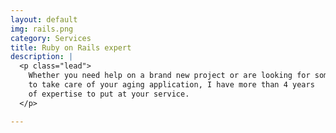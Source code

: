 ```yaml
---
layout: default
img: rails.png
category: Services
title: Ruby on Rails expert
description: |
  <p class="lead">
    Whether you need help on a brand new project or are looking for someone
    to take care of your aging application, I have more than 4 years
    of expertise to put at your service.
  </p>

---
```

